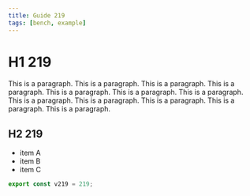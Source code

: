 ```yaml
---
title: Guide 219
tags: [bench, example]
---
```


# H1 219

This is a paragraph. This is a paragraph. This is a paragraph. This is a paragraph. This is a paragraph. This is a paragraph. This is a paragraph. This is a paragraph. This is a paragraph. This is a paragraph. This is a paragraph. This is a paragraph. 

## H2 219

- item A
- item B
- item C

```ts
export const v219 = 219;
```
